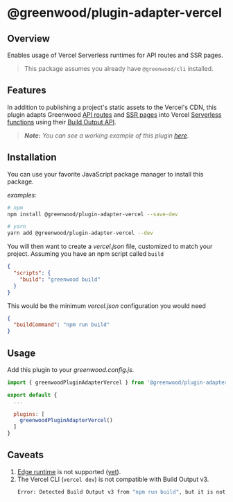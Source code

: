 # @greenwood/plugin-adapter-vercel

## Overview
Enables usage of Vercel Serverless runtimes for API routes and SSR pages.

> This package assumes you already have `@greenwood/cli` installed.

## Features

In addition to publishing a project's static assets to the Vercel's CDN, this plugin adapts Greenwood [API routes](https://www.greenwoodjs.io/docs/api-routes/) and [SSR pages](https://www.greenwoodjs.io/docs/server-rendering/) into Vercel [Serverless functions](https://vercel.com/docs/concepts/functions/serverless-functions) using their [Build Output API](https://vercel.com/docs/build-output-api/v3).

> _**Note:** You can see a working example of this plugin [here](https://github.com/ProjectEvergreen/greenwood-demo-adapter-vercel)_.


## Installation
You can use your favorite JavaScript package manager to install this package.

_examples:_
```bash
# npm
npm install @greenwood/plugin-adapter-vercel --save-dev

# yarn
yarn add @greenwood/plugin-adapter-vercel --dev
```

You will then want to create a _vercel.json_ file, customized to match your project.  Assuming you have an npm script called `build`
```json
{
  "scripts": {
    "build": "greenwood build"
  }
}
```

This would be the minimum _vercel.json_ configuration you would need
```json
{
  "buildCommand": "npm run build"
}
```

## Usage
Add this plugin to your _greenwood.config.js_.

```javascript
import { greenwoodPluginAdapterVercel } from '@greenwood/plugin-adapter-vercel';

export default {
  ...

  plugins: [
    greenwoodPluginAdapterVercel()
  ]
}
```


## Caveats
1. [Edge runtime](https://vercel.com/docs/concepts/functions/edge-functions) is not supported ([yet](https://github.com/ProjectEvergreen/greenwood/issues/1141)).
1. The Vercel CLI (`vercel dev`) is not compatible with Build Output v3.
    ```sh
    Error: Detected Build Output v3 from "npm run build", but it is not supported for `vercel dev`. Please set the Development Command in your Project Settings.
    ```